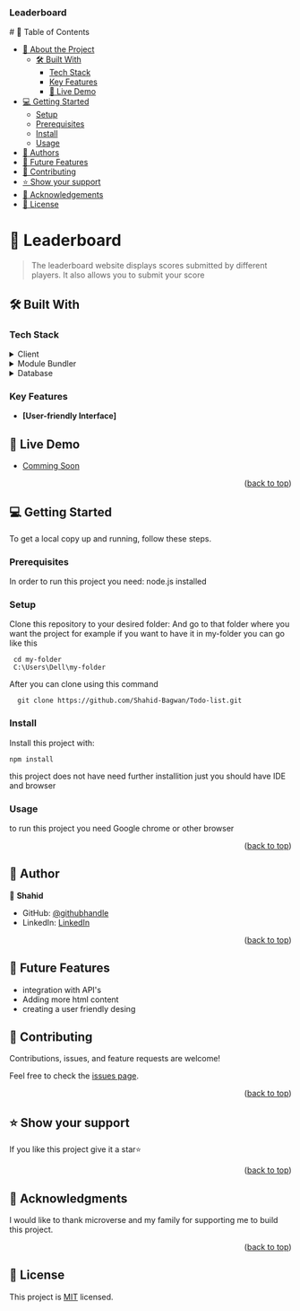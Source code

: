 <a name="readme-top"></a>

  <h3><b>Leaderboard</b></h3>

</div>
# 📗 Table of Contents

- [📖 About the Project](#about-project)
  - [🛠 Built With](#built-with)
    - [Tech Stack](#tech-stack)
    - [Key Features](#key-features)
    - [🚀 Live Demo](#live-demo)
- [💻 Getting Started](#getting-started)
  - [Setup](#setup)
  - [Prerequisites](#prerequisites)
  - [Install](#install)
  - [Usage](#usage)
- [👥 Authors](#authors)
- [🔭 Future Features](#future-features)
- [🤝 Contributing](#contributing)
- [⭐️ Show your support](#support)
- [🙏 Acknowledgements](#acknowledgements)
- [📝 License](#)

<!-- PROJECT DESCRIPTION -->

# 📖 Leaderboard <a name="about-project"></a>

 > The leaderboard website displays scores submitted by different players. It also allows you to submit your score 

## 🛠 Built With <a name="built-with"></a>

### Tech Stack <a name="tech-stack"></a>
<details>
  <summary>Client</summary>
  <ul>
    <li><a href="https://developer.mozilla.org/en-US/docs/Web/HTML">HTML</a></li>
  </ul>
    <li><a href="https://developer.mozilla.org/en-US/docs/Web/CSS">CSS</a></li>
    <li><a href="#">Javascript</a></li>
</details>

<details>
  <summary>Module Bundler</summary>
  <ul>
    <li>Webpack</li>
  </ul>
</details>

<details>
<summary>Database</summary>
  <ul>
    <li>N/A</li>
  </ul>
</details>
<!-- Features -->

### Key Features <a name="key-features"></a>

- **[User-friendly Interface]**
## 🚀 Live Demo <a name="live-demo"></a>

- [Comming Soon](#)
<p align="right">(<a href="#readme-top">back to top</a>)</p>


<!-- GETTING STARTED -->

## 💻 Getting Started <a name="getting-started"></a>
>
To get a local copy up and running, follow these steps.

### Prerequisites

In order to run this project you need:
 node.js installed

### Setup

Clone this repository to your desired folder:
And go to that folder where you want the project for example if you want to have it in my-folder you can go like this 
 ```
  cd my-folder
  C:\Users\Dell\my-folder
 ```
After you can clone using this command  
```
  git clone https://github.com/Shahid-Bagwan/Todo-list.git
```


### Install

Install this project with:
```
npm install
```

this project does not have need further installition just 
you should have IDE and browser

### Usage

to run this project you need Google chrome or other browser 

<p align="right">(<a href="#readme-top">back to top</a>)</p>

<!-- AUTHORS -->

## 👥 Author <a name="authors"></a>

> 

👤 **Shahid**

- GitHub: [@githubhandle](https://github.com/Shahid-Bagwan)
- LinkedIn: [LinkedIn](https://www.linkedin.com/in/shahid-bagwan-a0a76a1b4/)

<p align="right">(<a href="#readme-top">back to top</a>)</p>

<!-- FUTURE FEATURES -->

## 🔭 Future Features <a name="future-features"></a>

 - integration with API's
 - Adding more html content
 - creating a user friendly desing
<!-- CONTRIBUTING -->

## 🤝 Contributing <a name="contributing"></a>

Contributions, issues, and feature requests are welcome!

Feel free to check the [issues page](../../issues/).
<p align="right">(<a href="#readme-top">back to top</a>)</p>

## ⭐️ Show your support <a name="support"></a>

If you like this project give it a star⭐
<p align="right">(<a href="#readme-top">back to top</a>)</p>

## 🙏 Acknowledgments <a name="acknowledgements"></a>
I would like to thank microverse and my family for supporting me to build this project.
<p align="right">(<a href="#readme-top">back to top</a>)</p>

## 📝 License <a name="license"></a>

This project is [MIT](./MIT.md) licensed.


